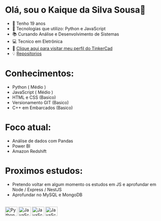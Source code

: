 # Olá, sou o Kaique da Silva Sousa👋

- 🎂 Tenho 19 anos
- 🌱 Tecnologias que utilizo: Python e JavaScript
- 📚 Cursando Análise e Desenvolvimento de Sistemas
- 💻 Tecnico em Eletrônica 
- 🤖 [Clique aqui para visitar meu perfil do TinkerCad](https://www.tinkercad.com/users/2dfV9ivrX1B?category=circuits&sort=likes&view_mode=default)
- 💡 [Repositorios](https://github.com/Kaique-Silva-Sousa?tab=repositories)

# Conhecimentos:

- Python ( Médio )
- JavaScript ( Médio )
- HTML e CSS (Basico)
- Versionamento GIT (Basico)
- C++ em Embarcados (Basico)

# Foco atual:

- Análise de dados com Pandas
- Power BI
- Amazon Redshift

# Proximos estudos:

- Pretendo voltar em algum momento os estudos em JS e aprofundar em Node / Express /  NestJS
- Aprofundar no MySQL e MongoDB

<div style="display: inline_block"><br>
<img align="center" alt="Python" height="30" width="40" src="https://cdn.jsdelivr.net/gh/devicons/devicon/icons/python/python-original.svg">
<img align="center" alt="JavaScript" height="30" width="40" src="https://cdn.jsdelivr.net/gh/devicons/devicon/icons/javascript/javascript-original.svg">
<img align="center" alt="JavaScript" height="30" width="40" src="https://cdn.jsdelivr.net/gh/devicons/devicon/icons/git/git-original.svg">
<img align="center" alt="JavaScript" height="30" width="40" src="https://cdn.jsdelivr.net/gh/devicons/devicon/icons/c/c-original.svg">




</div>
